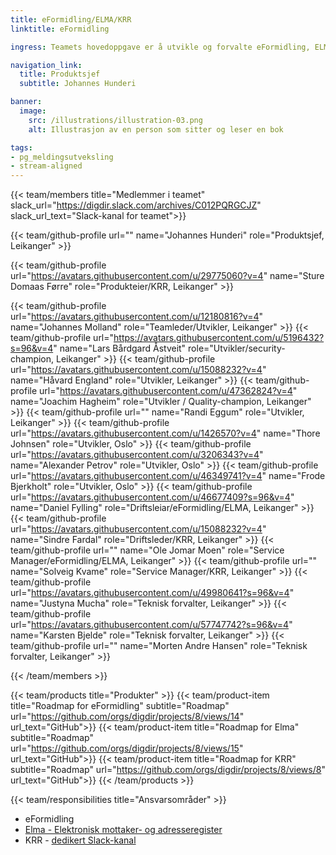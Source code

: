 ```yaml
---
title: eFormidling/ELMA/KRR
linktitle: eFormidling

ingress: Teamets hovedoppgave er å utvikle og forvalte eFormidling, ELMA og Kontakt- og reservasjonsregisteret (KRR).

navigation_link:
  title: Produktsjef
  subtitle: Johannes Hunderi

banner:
  image:
    src: /illustrations/illustration-03.png
    alt: Illustrasjon av en person som sitter og leser en bok

tags:
- pg_meldingsutveksling
- stream-aligned
---
```


{{< team/members title="Medlemmer i teamet" slack_url="https://digdir.slack.com/archives/C012PQRGCJZ" slack_url_text="Slack-kanal for teamet">}}

  {{< team/github-profile url="" name="Johannes Hunderi" role="Produktsjef,  Leikanger" >}}

  {{< team/github-profile url="https://avatars.githubusercontent.com/u/29775060?v=4" name="Sture Domaas Førre" role="Produkteier/KRR, Leikanger" >}}

  {{< team/github-profile url="https://avatars.githubusercontent.com/u/12180816?v=4" name="Johannes Molland" role="Teamleder/Utvikler, Leikanger" >}}
  {{< team/github-profile url="https://avatars.githubusercontent.com/u/5196432?s=96&v=4" name="Lars Bårdgard Åstveit" role="Utvikler/security-champion, Leikanger" >}}
  {{< team/github-profile url="https://avatars.githubusercontent.com/u/15088232?v=4" name="Håvard England" role="Utvikler, Leikanger" >}}
  {{< team/github-profile url="https://avatars.githubusercontent.com/u/47362824?v=4" name="Joachim Hagheim" role="Utvikler / Quality-champion, Leikanger" >}}
  {{< team/github-profile url="" name="Randi Eggum" role="Utvikler, Leikanger" >}}
  {{< team/github-profile url="https://avatars.githubusercontent.com/u/1426570?v=4" name="Thore Johnsen" role="Utvikler, Oslo" >}}
  {{< team/github-profile url="https://avatars.githubusercontent.com/u/3206343?v=4" name="Alexander Petrov" role="Utvikler, Oslo" >}}
  {{< team/github-profile url="https://avatars.githubusercontent.com/u/46349741?v=4" name="Frode Bjerkholt" role="Utvikler, Oslo" >}}
  {{< team/github-profile url="https://avatars.githubusercontent.com/u/46677409?s=96&v=4" name="Daniel Fylling" role="Driftsleiar/eFormidling/ELMA, Leikanger" >}}
  {{< team/github-profile url="https://avatars.githubusercontent.com/u/15088232?v=4" name="Sindre Fardal" role="Driftsleder/KRR, Leikanger" >}}
  {{< team/github-profile url="" name="Ole Jomar Moen" role="Service Manager/eFormidling/ELMA, Leikanger" >}}
  {{< team/github-profile url="" name="Solveig Kvame" role="Service Manager/KRR, Leikanger" >}}
  {{< team/github-profile url="https://avatars.githubusercontent.com/u/49980641?s=96&v=4" name="Justyna Mucha" role="Teknisk forvalter, Leikanger" >}}
  {{< team/github-profile url="https://avatars.githubusercontent.com/u/57747742?s=96&v=4" name="Karsten Bjelde" role="Teknisk forvalter, Leikanger" >}}
  {{< team/github-profile url="" name="Morten Andre Hansen" role="Teknisk forvalter, Leikanger" >}}


{{< /team/members >}}

{{< team/products title="Produkter" >}}
{{< team/product-item title="Roadmap for eFormidling" subtitle="Roadmap" url="https://github.com/orgs/digdir/projects/8/views/14" url_text="GitHub">}}
{{< team/product-item title="Roadmap for Elma" subtitle="Roadmap" url="https://github.com/orgs/digdir/projects/8/views/15" url_text="GitHub">}}
{{< team/product-item title="Roadmap for KRR" subtitle="Roadmap" url="https://github.com/orgs/digdir/projects/8/views/8" url_text="GitHub">}}
{{< /team/products >}}

{{< team/responsibilities title="Ansvarsområder" >}}

- eFormidling
- [Elma - Elektronisk mottaker- og adresseregister](https://anskaffelser.no/sporsmal/elma)
- KRR - [dedikert Slack-kanal](https://digdir.slack.com/archives/C015J61FEU9)
